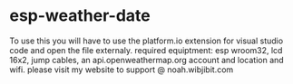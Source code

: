 # esp-weather-date

To use this you will have to use the platform.io extension for visual studio code and open the file externaly. required equiptment:
esp wroom32,
lcd 16x2, 
jump cables,
an api.openweathermap.org account and 
location and wifi.
please visit my website to support @ noah.wibjibit.com

